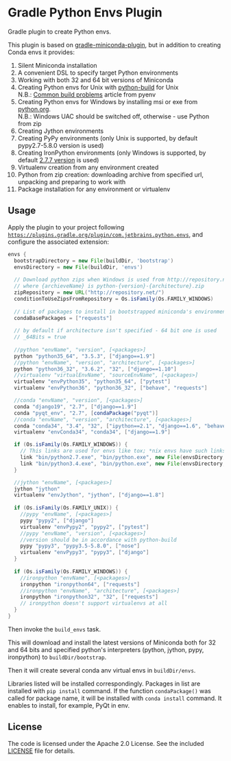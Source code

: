Gradle Python Envs Plugin
========================

Gradle plugin to create Python envs.

This plugin is based on [gradle-miniconda-plugin](https://github.com/palantir/gradle-miniconda-plugin),
but in addition to creating Conda envs it provides:

1. Silent Miniconda installation
2. A convenient DSL to specify target Python environments 
3. Working with both 32 and 64 bit versions of Miniconda
4. Creating Python envs for Unix with [python-build](https://github.com/pyenv/pyenv/tree/master/plugins/python-build) for Unix
<br>N.B.: [Common build problems](https://github.com/pyenv/pyenv/wiki/Common-build-problems) article from pyenv
5. Creating Python envs for Windows by installing msi or exe from [python.org](https://www.python.org/). 
<br>N.B.: Windows UAC should be switched off, otherwise - use Python from zip
6. Creating Jython environments
7. Creating PyPy environments (only Unix is supported, by default pypy2.7-5.8.0 version is used)
8. Creating IronPython environments (only Windows is supported, by default [2.7.7 version](https://github.com/IronLanguages/ironpython2/releases/tag/ipy-2.7.7) is used)
9. Virtualenv creation from any environment created
10. Python from zip creation: downloading archive from specified url, unpacking and preparing to work with
11. Package installation for any environment or virtualenv 


Usage
-----
                                                
Apply the plugin to your project following
[`https://plugins.gradle.org/plugin/com.jetbrains.python.envs`](https://plugins.gradle.org/plugin/com.jetbrains.python.envs),
and configure the associated extension:

```gradle
envs {
  bootstrapDirectory = new File(buildDir, 'bootstrap')
  envsDirectory = new File(buildDir, 'envs')
  
  // Download python zips when Windows is used from http://repository.net/%archieveName%,
  // where {archieveName} is python-{version}-{architecture}.zip
  zipRepository = new URL("http://repository.net/")
  conditionToUseZipsFromRepository = Os.isFamily(Os.FAMILY_WINDOWS)
  
  // List of packages to install in bootstrapped miniconda's environments
  condaBasePackages = ["requests"]
  
  // by default if architecture isn't specified - 64 bit one is used
  // _64Bits = true
  
  //python "envName", "version", [<packages>]
  python "python35_64", "3.5.3", ["django==1.9"]
  //python "envName", "version", "architecture", [<packages>]
  python "python36_32", "3.6.2", "32", ["django==1.10"]
  //virtualenv "virtualEnvName", "sourceEnvName", [<packages>]
  virtualenv "envPython35", "python35_64", ["pytest"]
  virtualenv "envPython36", "python36_32", ["behave", "requests"]

  //conda "envName", "version", [<packages>]
  conda "django19", "2.7", ["django==1.9"]
  conda "pyqt_env", "2.7", [condaPackage("pyqt")]
  //conda "envName", "version", "architecture", [<packages>]
  conda "conda34", "3.4", "32", ["ipython==2.1", "django==1.6", "behave", "jinja2", "tox==2.0"]
  virtualenv "envConda34", "conda34", ["django==1.9"]

  if (Os.isFamily(Os.FAMILY_WINDOWS)) {
    // This links are used for envs like tox; *nix envs have such links already
    link "bin/python2.7.exe", "bin/python.exe", new File(envsDirectory, "django19")
    link "bin/python3.4.exe", "bin/python.exe", new File(envsDirectory, "conda34")
  }

  //jython "envName", [<packages>]
  jython "jython"
  virtualenv "envJython", "jython", ["django==1.8"]
  
  if (Os.isFamily(Os.FAMILY_UNIX)) {
    //pypy "envName", [<packages>]
    pypy "pypy2", ["django"]
    virtualenv "envPypy2", "pypy2", ["pytest"]
    //pypy "envName", "version", [<packages>]
    //version should be in accordance with python-build
    pypy "pypy3", "pypy3.5-5.8.0", ["nose"]
    virtualenv "envPypy3", "pypy3", ["django"]    
  }
  
  if (Os.isFamily(Os.FAMILY_WINDOWS)) {
    //ironpython "envName", [<packages>]
    ironpython "ironpython64", ["requests"]
    //ironpython "envName", "architecture", [<packages>]
    ironpython "ironpython32", "32", ["requests"]
    // ironpython doesn't support virtualenvs at all
  }
}
```

Then invoke the `build_envs` task. 

This will download and install the latest versions of Miniconda both for 32 and 64 bits and specified python's interpreters (python, jython, pypy, ironpython) to `buildDir/bootstrap`.

Then it will create several conda anv virtual envs in `buildDir/envs`.

Libraries listed will be installed correspondingly. Packages in list are installed with `pip install` command. If the function `condaPackage()` was called for package name, it will be installed with `conda install` command. It enables to install, for example, PyQt in env.


License
-------

The code is licensed under the Apache 2.0 License. See the included
[LICENSE](LICENSE) file for details.

